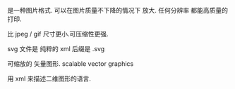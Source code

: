 是一种图片格式.
可以在图片质量不下降的情况下 放大.
任何分辨率 都能高质量的打印.

比 jpeg / gif 尺寸更小.可压缩性更强.

svg 文件是 纯粹的 xml 
后缀是 .svg




可缩放的 矢量图形. scalable vector graphics

用 xml 来描述二维图形的语言.



